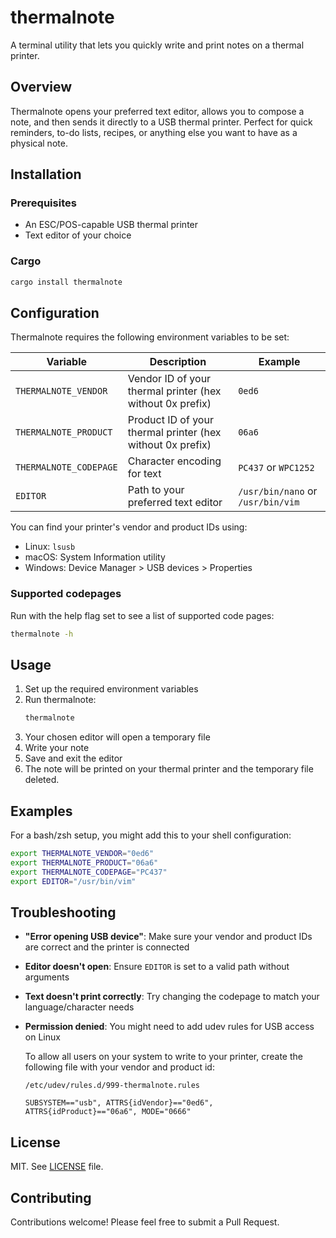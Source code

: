 # thermalnote

A terminal utility that lets you quickly write and print notes on a thermal printer.

## Overview

Thermalnote opens your preferred text editor, allows you to compose a note, and then sends it directly to a USB thermal printer. Perfect for quick reminders, to-do lists, recipes, or anything else you want to have as a physical note.

## Installation

### Prerequisites

- An ESC/POS-capable USB thermal printer
- Text editor of your choice

### Cargo

```bash
cargo install thermalnote
```

## Configuration

Thermalnote requires the following environment variables to be set:

| Variable | Description | Example |
|----------|-------------|---------|
| `THERMALNOTE_VENDOR` | Vendor ID of your thermal printer (hex without 0x prefix) | `0ed6` |
| `THERMALNOTE_PRODUCT` | Product ID of your thermal printer (hex without 0x prefix) | `06a6` |
| `THERMALNOTE_CODEPAGE` | Character encoding for text | `PC437` or `WPC1252` |
| `EDITOR` | Path to your preferred text editor | `/usr/bin/nano` or `/usr/bin/vim` |

You can find your printer's vendor and product IDs using:
- Linux: `lsusb`
- macOS: System Information utility
- Windows: Device Manager > USB devices > Properties

### Supported codepages

Run with the help flag set to see a list of supported code pages:
```bash
thermalnote -h
```

## Usage

1. Set up the required environment variables
2. Run thermalnote:
   ```bash
   thermalnote
   ```
3. Your chosen editor will open a temporary file
4. Write your note
5. Save and exit the editor
6. The note will be printed on your thermal printer and the temporary file deleted.

## Examples

For a bash/zsh setup, you might add this to your shell configuration:

```bash
export THERMALNOTE_VENDOR="0ed6"
export THERMALNOTE_PRODUCT="06a6"
export THERMALNOTE_CODEPAGE="PC437"
export EDITOR="/usr/bin/vim"
```

## Troubleshooting

- **"Error opening USB device"**: Make sure your vendor and product IDs are correct and the printer is connected
- **Editor doesn't open**: Ensure `EDITOR` is set to a valid path without arguments
- **Text doesn't print correctly**: Try changing the codepage to match your language/character needs
- **Permission denied**: You might need to add udev rules for USB access on Linux

  To allow all users on your system to write to your printer, create the following file with your vendor and product id:
  ```
  /etc/udev/rules.d/999-thermalnote.rules

  SUBSYSTEM=="usb", ATTRS{idVendor}=="0ed6", ATTRS{idProduct}=="06a6", MODE="0666"
  ```

## License

MIT. See [LICENSE](LICENSE) file.

## Contributing

Contributions welcome! Please feel free to submit a Pull Request.
